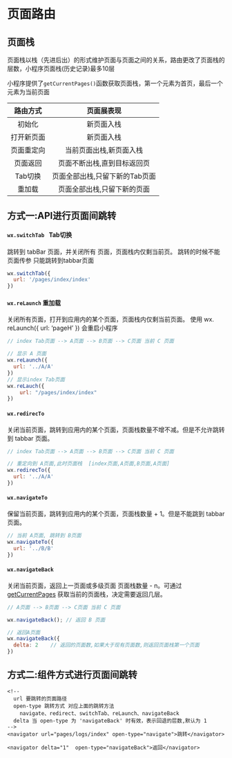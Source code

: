 # 页面路由

## 页面栈

页面栈以栈（先进后出）的形式维护页面与页面之间的关系，路由更改了页面栈的层数，小程序页面栈(历史记录)最多10层

小程序提供了`getCurrentPages()`函数获取页面栈，第一个元素为首页，最后一个元素为当前页面

|  路由方式  |           页面展表现           |
| :--------: | :----------------------------: |
|   初始化   |           新页面入栈           |
| 打开新页面 |           新页面入栈           |
| 页面重定向 |    当前页面出栈,新页面入栈     |
|  页面返回  |  页面不断出栈,直到目标返回页   |
|  Tab切换   | 页面全部出栈,只留下新的Tab页面 |
|   重加载   |  页面全部出栈,只留下新的页面   |

## 方式一:API进行页面间跳转

#### `wx.switchTab `  Tab切换

跳转到 tabBar 页面，并关闭所有 页面，页面栈内仅剩当前页。
跳转的时候不能页面传参
只能跳转到tabbar页面

```js
wx.switchTab({
  url: '/pages/index/index'
})
```

#### `wx.reLaunch`   重加载

关闭所有页面，打开到应用内的某个页面，页面栈内仅剩当前页面。
使用 wx. reLaunch({ url: ‘pageH’ }) 会重启小程序

```js
// index Tab页面 --> A页面 --> B页面 --> C页面 当前 C 页面

// 显示 A 页面
wx.reLaunch({
  url: '../A/A'
})
// 显示index Tab页面
wx.reLauch({
    url: "/pages/index/index"
})
```

#### `wx.redirecTo`

关闭当前页面，跳转到应用内的某个页面，页面栈数量不增不减。但是不允许跳转到 tabbar 页面。

```js
// index Tab页面 --> A页面 --> B页面 --> C页面 当前 C 页面

// 重定向到 A页面,此时页面栈  [index页面,A页面,B页面,A页面]
wx.redirecTo({
  url: '../A/A'
})
```

#### `wx.navigateTo`

保留当前页面，跳转到应用内的某个页面，页面栈数量 + 1。但是不能跳到 tabbar 页面。

```js
// 当前 A页面, 跳转到 B页面
wx.navigateTo({
  url: '../B/B'
})
```

#### `wx.navigateBack`

关闭当前页面，返回上一页面或多级页面 页面栈数量 - n。可通过 [getCurrentPages](https://developers.weixin.qq.com/miniprogram/dev/reference/api/getCurrentPages.html) 获取当前的页面栈，决定需要返回几层。

```js
// A页面 --> B页面 --> C页面 当前 C 页面

wx.navigateBack(); // 返回 B 页面

// 返回A页面
wx.navigateBack({
  delta: 2    // 返回的页面数,如果大于现有页面数,则返回页面栈第一个页面
})
```

## 方式二:组件方式进行页面间跳转

```vue
<!-- 
  url 要跳转的页面路径
  open-type 跳转方式 对应上面的跳转方法
    navigate、redirect、switchTab、reLaunch、navigateBack
  delta 当 open-type 为 'navigateBack' 时有效，表示回退的层数,默认为 1
-->
<navigator url="pages/logs/index" open-type="navigate">跳转</navigator>

<navigator delta="1"  open-type="navigateBack">返回</navigator>
```

